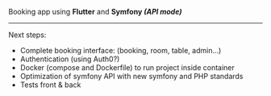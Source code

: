 Booking app using **Flutter** and **Symfony *(API mode)***

---

Next steps:
- Complete booking interface: (booking, room, table, admin...)
- Authentication (using Auth0?)
- Docker (compose and Dockerfile) to run project inside container
- Optimization of symfony API with new symfony and PHP standards
- Tests front & back
